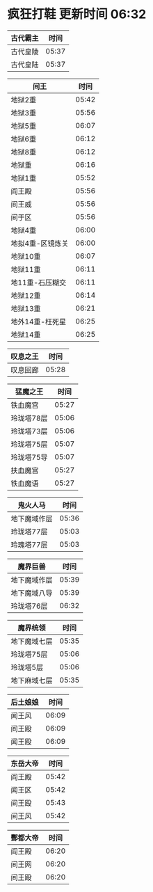 # 疯狂打鞋 更新时间 06:32

| 古代霸主   | 时间    |
|--------|-------|
| 古代皇陵 | 05:37 |
| 古代皇陆 | 05:37 |

| 间王   | 时间    |
|--------|-------|
| 地狱2重 | 05:42 |
| 地狱3重 | 05:56 |
| 地狱5重 | 06:07 |
| 地狱6重 | 06:12 |
| 地狱8重 | 06:12 |
| 地狱重 | 06:16 |
| 地狱1重 | 05:52 |
| 阎王殿 | 05:56 |
| 间王威 | 05:56 |
| 间于区 | 05:56 |
| 地狱4重 | 06:00 |
| 地拟4重-区镜炼关 | 06:00 |
| 地狱10重 | 06:07 |
| 地狱11重 | 06:11 |
| 地11重-石压糊交 | 06:11 |
| 地狱12重 | 06:14 |
| 地狱13重 | 06:21 |
| 地外14重-枉死星 | 06:25 |
| 地狱14重 | 06:25 |

| 叹息之王   | 时间    |
|--------|-------|
| 叹息回廊 | 05:28 |

| 猛魔之王   | 时间    |
|--------|-------|
| 铁血魔宫 | 05:27 |
| 玲珑塔78层 | 05:06 |
| 玲珑塔73层 | 05:06 |
| 玲珑塔75层 | 05:07 |
| 玲珑塔75导 | 05:07 |
| 扶血魔宫 | 05:27 |
| 铁血魔语 | 05:27 |

| 鬼火人马   | 时间    |
|--------|-------|
| 地下魔域作层 | 05:36 |
| 玲珑塔77层 | 05:03 |
| 玲瑰塔77层 | 05:03 |

| 魔界巨兽   | 时间    |
|--------|-------|
| 地下魔域作层 | 05:39 |
| 地下魔域八导 | 05:39 |
| 玲珑塔76层 | 06:32 |

| 魔界统领   | 时间    |
|--------|-------|
| 地下魔域七层 | 05:35 |
| 玲珑塔75层 | 05:06 |
| 玲珑塔5层 | 05:06 |
| 地下麻域七层 | 05:35 |

| 后土娘娘   | 时间    |
|--------|-------|
| 闻王风 | 06:09 |
| 间王殴 | 06:09 |
| 闻王殴 | 06:09 |

| 东岳大帝   | 时间    |
|--------|-------|
| 阎王殿 | 05:42 |
| 闻王区 | 05:42 |
| 间王殴 | 05:43 |
| 间王风 | 05:42 |

| 酆都大帝   | 时间    |
|--------|-------|
| 阎王殿 | 06:20 |
| 间王网 | 06:20 |
| 间王殴 | 06:20 |